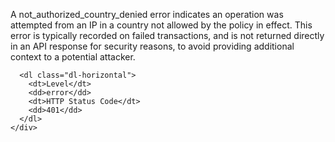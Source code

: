 <div class="method-area">
  <div class="method-copy">
    <div class="method-copy-padding">
      <p>A <span class="code-green">not_authorized_country_denied</span> error indicates an operation was attempted from an IP in a country not allowed by the policy in effect. This error is typically recorded on failed transactions, and is not returned directly in an API response for security reasons, to avoid providing additional context to a potential attacker.</p>

      <dl class="dl-horizontal">
        <dt>Level</dt>
        <dd>error</dd>
        <dt>HTTP Status Code</dt>
        <dd>401</dd>
      </dl>
    </div>
  </div>
</div>
